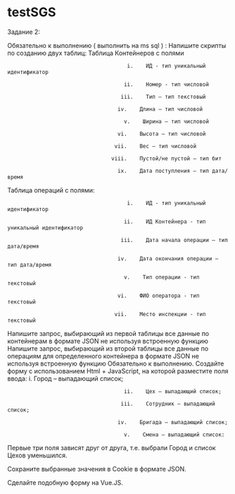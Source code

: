 # testSGS

Задание 2:

Обязательно к выполнению ( выполнить на ms sql )  :
Напишите скрипты по созданию двух таблиц:
Таблица Контейнеров с полями

                                          i.    ИД - тип уникальный идентификатор

                                         ii.    Номер - тип числовой

                                        iii.    Тип – тип текстовый

                                       iv.    Длина – тип числовой               

                                         v.    Ширина – тип числовой

                                       vi.    Высота – тип числовой

                                      vii.    Вес – тип числовой

                                     viii.    Пустой/не пустой – тип бит

                                       ix.    Дата поступления – тип дата/время

Таблица операций с полями:

                                          i.    ИД - тип уникальный идентификатор

                                         ii.    ИД Контейнера - тип уникальный идентификатор

                                        iii.    Дата начала операции – тип дата/время

                                       iv.    Дата окончания операции – тип дата/время

                                         v.    Тип операции - тип текстовый

                                       vi.    ФИО оператора - тип текстовый

                                      vii.    Место инспекции - тип текстовый

Напишите запрос, выбирающий из первой таблицы все данные по контейнерам в формате JSON не используя встроенную функцию
Напишите запрос, выбирающий из второй таблицы все данные по операциям для определенного контейнера в формате JSON не используя встроенную функцию
Обязательно к выполнению.
Создайте форму с использованием Html + JavaScript, на которой разместите поля ввода:
                                          i.    Город – выпадающий список;

                                         ii.    Цех – выпадающий список;

                                        iii.    Сотрудник – выпадающий список;

                                       iv.    Бригада – выпадающий список;

                                         v.    Смена – выпадающий список:

Первые три поля зависят друг от друга, т.е. выбрали Город и список Цехов уменьшился.

Сохраните выбранные значения в Cookie в формате JSON.

Сделайте подобную форму на Vue.JS.
